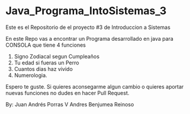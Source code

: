 # Java_Programa_IntoSistemas_3
Este es el Repositorio de el proyecto #3 de Introduccion a Sistemas 

En este Repo vas a encontrar un Programa desarrollado en java para CONSOLA que tiene 4 funciones

1. Signo Zodiacal segun Cumpleaños
2. Tu edad si fueras un Perro
3. Cuantos dias haz vivido
4. Numerologia.

Espero te guste. Si quieres aconsegarme algun cambio o quieres aportar nuevas funciones no dudes en hacer Pull Request.

By: 
Juan Andrés Porras V
Andres Benjumea Reinoso
